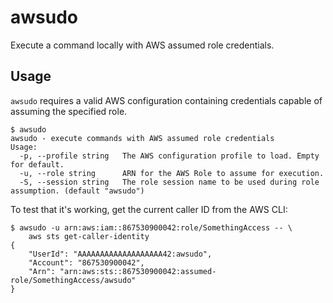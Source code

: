 # awsudo

Execute a command locally with AWS assumed role credentials.

## Usage

`awsudo` requires a valid AWS configuration containing credentials capable of
assuming the specified role.

```console
$ awsudo
awsudo - execute commands with AWS assumed role credentials
Usage:
  -p, --profile string   The AWS configuration profile to load. Empty for default.
  -u, --role string      ARN for the AWS Role to assume for execution.
  -S, --session string   The role session name to be used during role assumption. (default "awsudo")
```

To test that it's working, get the current caller ID from the AWS CLI:

```console
$ awsudo -u arn:aws:iam::867530900042:role/SomethingAccess -- \
    aws sts get-caller-identity
{
    "UserId": "AAAAAAAAAAAAAAAAAAA42:awsudo",
    "Account": "867530900042",
    "Arn": "arn:aws:sts::867530900042:assumed-role/SomethingAccess/awsudo"
}
```
